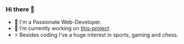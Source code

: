 ### Hi there 👋

- 🌱 I'm a Passionate Web-Developer.
- 🔭 I’m currently working on [this-project](https://github.com/Matthias-Mosthof/Complete-Server-Side-Rendered-App-NodeJS-Express-MongoDB-Mongoose)
- ⚡ Besides coding I've a huge interest in sports, gaming and chess. 

<!--
**Matthias-Mosthof/Matthias-Mosthof** is a ✨ _special_ ✨ repository because its `README.md` (this file) appears on your GitHub profile.

Here are some ideas to get you started:

- 🔭 I’m currently working on ...
- 🌱 I’m currently learning ...
- 👯 I’m looking to collaborate on ...
- 🤔 I’m looking for help with ...
- 💬 Ask me about ...
- 📫 How to reach me: ...
- 😄 Pronouns: ...
- ⚡ Fun fact: ...
-->
